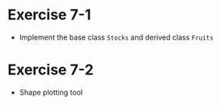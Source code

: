 # Exercise 7-1
* Implement the base class `Stocks` and derived class `Fruits`
# Exercise 7-2
* Shape plotting tool